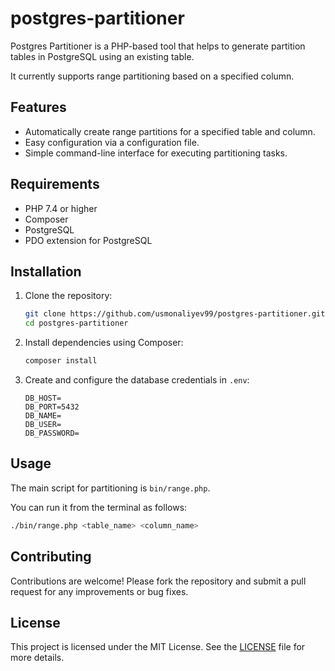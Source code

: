 # postgres-partitioner

Postgres Partitioner is a PHP-based tool that helps to generate partition tables in PostgreSQL using an existing table.

It currently supports range partitioning based on a specified column.

## Features

- Automatically create range partitions for a specified table and column.
- Easy configuration via a configuration file.
- Simple command-line interface for executing partitioning tasks.

## Requirements

- PHP 7.4 or higher
- Composer
- PostgreSQL
- PDO extension for PostgreSQL

## Installation

1. Clone the repository:

    ```bash
    git clone https://github.com/usmonaliyev99/postgres-partitioner.git
    cd postgres-partitioner
    ```

2. Install dependencies using Composer:

    ```bash
    composer install
    ```

3. Create and configure the database credentials in `.env`:

    ```dotenv
    DB_HOST=
    DB_PORT=5432
    DB_NAME=
    DB_USER=
    DB_PASSWORD=
    ```

## Usage

The main script for partitioning is `bin/range.php`.

You can run it from the terminal as follows:

```bash
./bin/range.php <table_name> <column_name>
```

## Contributing

Contributions are welcome! Please fork the repository and submit a pull request for any improvements or bug fixes.


## License

This project is licensed under the MIT License. See the [LICENSE]() file for more details.

